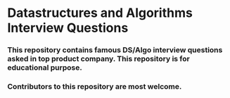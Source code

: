 # Datastructures and Algorithms Interview Questions

### This repository contains famous DS/Algo interview questions asked in top product company. This repository is for educational purpose.
### Contributors to this repository are most welcome.
